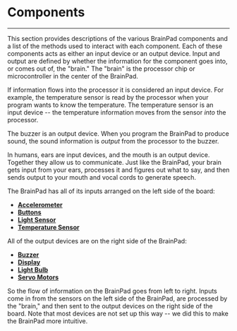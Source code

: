 # Components
---
This section provides descriptions of the various BrainPad components and a list of the methods used to interact with each component. Each of these components acts as either an input device or an output device. Input and output are defined by whether the information for the component goes into, or comes out of, the "brain." The "brain" is the processor chip or microcontroller in the center of the BrainPad.

If information flows into the processor it is considered an input device. For example, the temperature sensor is read by the processor when your program wants to know the temperature. The temperature sensor is an input device -- the temperature information moves from the sensor *into* the processor.

The buzzer is an output device. When you program the BrainPad to produce sound, the sound information is *output* from the processor to the buzzer.

In humans, ears are input devices, and the mouth is an output device. Together they allow us to communicate. Just like the BrainPad, your brain gets input from your ears, processes it and figures out what to say, and then sends output to your mouth and vocal cords to generate speech.

The BrainPad has all of its inputs arranged on the left side of the board:
* [**Accelerometer**](accelerometer.md)
* [**Buttons**](buttons.md)
* [**Light Sensor**](light-sensor.md)
* [**Temperature Sensor**](temperature-sensor.md)

All of the output devices are on the right side of the BrainPad:
* [**Buzzer**](buzzer.md)
* [**Display**](display.md)
* [**Light Bulb**](light-bulb.md)
* [**Servo Motors**](servo-motors.md)

So the flow of information on the BrainPad goes from left to right. Inputs come in from the sensors on the left side of the BrainPad, are processed by the "brain," and then sent to the output devices on the right side of the board. Note that most devices are not set up this way -- we did this to make the BrainPad more intuitive.